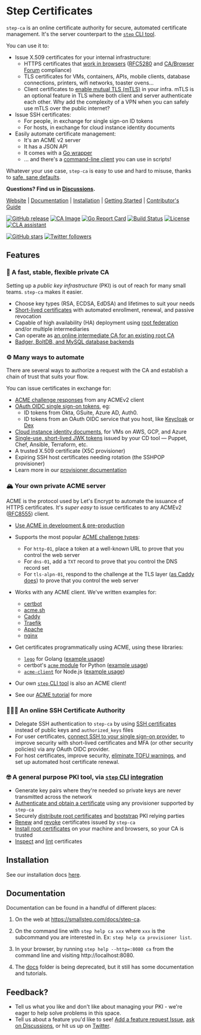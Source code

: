 # Step Certificates

`step-ca` is an online certificate authority for secure, automated certificate management. It's the server counterpart to the [`step` CLI tool](https://github.com/smallstep/cli).

You can use it to:
- Issue X.509 certificates for your internal infrastructure:
  - HTTPS certificates that [work in browsers](https://smallstep.com/blog/step-v0-8-6-valid-HTTPS-certificates-for-dev-pre-prod.html) ([RFC5280](https://tools.ietf.org/html/rfc5280) and [CA/Browser Forum](https://cabforum.org/baseline-requirements-documents/) compliance)
  - TLS certificates for VMs, containers, APIs, mobile clients, database connections, printers, wifi networks, toaster ovens...
  - Client certificates to [enable mutual TLS (mTLS)](https://smallstep.com/hello-mtls) in your infra. mTLS is an optional feature in TLS where both client and server authenticate each other. Why add the complexity of a VPN when you can safely use mTLS over the public internet?
- Issue SSH certificates:
  - For people, in exchange for single sign-on ID tokens
  - For hosts, in exchange for cloud instance identity documents
- Easily automate certificate management:
  - It's an ACME v2 server
  - It has a JSON API
  - It comes with a [Go wrapper](./examples#user-content-basic-client-usage)
  - ... and there's a [command-line client](https://github.com/smallstep/cli) you can use in scripts!

Whatever your use case, `step-ca` is easy to use and hard to misuse, thanks to [safe, sane defaults](https://smallstep.com/docs/step-ca/certificate-authority-server-production#sane-cryptographic-defaults).

**Questions? Find us in [Discussions](https://github.com/smallstep/certificates/discussions).**

[Website](https://smallstep.com/certificates) |
[Documentation](https://smallstep.com/docs) |
[Installation](https://smallstep.com/docs/step-ca/installation) |
[Getting Started](https://smallstep.com/docs/step-ca/getting-started) |
[Contributor's Guide](./docs/CONTRIBUTING.md)

[![GitHub release](https://img.shields.io/github/release/smallstep/certificates.svg)](https://github.com/smallstep/certificates/releases/latest)
[![CA Image](https://images.microbadger.com/badges/image/smallstep/step-ca.svg)](https://microbadger.com/images/smallstep/step-ca)
[![Go Report Card](https://goreportcard.com/badge/github.com/smallstep/certificates)](https://goreportcard.com/report/github.com/smallstep/certificates)
[![Build Status](https://travis-ci.com/smallstep/certificates.svg?branch=master)](https://travis-ci.com/smallstep/certificates)
[![License](https://img.shields.io/badge/License-Apache%202.0-blue.svg)](https://opensource.org/licenses/Apache-2.0)
[![CLA assistant](https://cla-assistant.io/readme/badge/smallstep/certificates)](https://cla-assistant.io/smallstep/certificates)

[![GitHub stars](https://img.shields.io/github/stars/smallstep/certificates.svg?style=social)](https://github.com/smallstep/certificates/stargazers)
[![Twitter followers](https://img.shields.io/twitter/follow/smallsteplabs.svg?label=Follow&style=social)](https://twitter.com/intent/follow?screen_name=smallsteplabs)

## Features

### 🦾 A fast, stable, flexible private CA

Setting up a *public key infrastructure* (PKI) is out of reach for many small teams. `step-ca` makes it easier.

- Choose key types (RSA, ECDSA, EdDSA) and lifetimes to suit your needs
- [Short-lived certificates](https://smallstep.com/blog/passive-revocation.html) with automated enrollment, renewal, and passive revocation
- Capable of high availability (HA) deployment using [root federation](https://smallstep.com/blog/step-v0.8.3-federation-root-rotation.html) and/or multiple intermediaries
- Can operate as [an online intermediate CA for an existing root CA](https://smallstep.com/docs/tutorials/intermediate-ca-new-ca)
- [Badger, BoltDB, and MySQL database backends](https://smallstep.com/docs/step-ca/configuration#databases)

### ⚙️ Many ways to automate

There are several ways to authorize a request with the CA and establish a chain of trust that suits your flow.

You can issue certificates in exchange for:
- [ACME challenge responses](#your-own-private-acme-server) from any ACMEv2 client
- [OAuth OIDC single sign-on tokens](https://smallstep.com/blog/easily-curl-services-secured-by-https-tls.html), eg:
  - ID tokens from Okta, GSuite, Azure AD, Auth0.
  - ID tokens from an OAuth OIDC service that you host, like [Keycloak](https://www.keycloak.org/) or [Dex](https://github.com/dexidp/dex)
- [Cloud instance identity documents](https://smallstep.com/blog/embarrassingly-easy-certificates-on-aws-azure-gcp/), for VMs on AWS, GCP, and Azure
- [Single-use, short-lived JWK tokens]() issued by your CD tool — Puppet, Chef, Ansible, Terraform, etc.
- A trusted X.509 certificate (X5C provisioner)
- Expiring SSH host certificates needing rotation (the SSHPOP provisioner)
- Learn more in our [provisioner documentation](https://smallstep.com/docs/step-ca/configuration#jwk)

### 🏔 Your own private ACME server

ACME is the protocol used by Let's Encrypt to automate the issuance of HTTPS certificates. It's _super easy_ to issue certificates to any ACMEv2 ([RFC8555](https://tools.ietf.org/html/rfc8555)) client.

- [Use ACME in development & pre-production](https://smallstep.com/blog/private-acme-server/#local-development--pre-production)
- Supports the most popular [ACME challenge types](https://letsencrypt.org/docs/challenge-types/):
  - For `http-01`, place a token at a well-known URL to prove that you control the web server
  - For `dns-01`, add a `TXT` record to prove that you control the DNS record set
  - For `tls-alpn-01`, respond to the challenge at the TLS layer ([as Caddy does](https://caddy.community/t/caddy-supports-the-acme-tls-alpn-challenge/4860)) to prove that you control the web server

- Works with any ACME client. We've written examples for:
  - [certbot](https://smallstep.com/blog/private-acme-server/#certbotuploadsacme-certbotpng-certbot-example)
  - [acme.sh](https://smallstep.com/blog/private-acme-server/#acmeshuploadsacme-acme-shpng-acmesh-example)
  - [Caddy](https://smallstep.com/blog/private-acme-server/#caddyuploadsacme-caddypng-caddy-example)
  - [Traefik](https://smallstep.com/blog/private-acme-server/#traefikuploadsacme-traefikpng-traefik-example)
  - [Apache](https://smallstep.com/blog/private-acme-server/#apacheuploadsacme-apachepng-apache-example)
  - [nginx](https://smallstep.com/blog/private-acme-server/#nginxuploadsacme-nginxpng-nginx-example)
- Get certificates programmatically using ACME, using these libraries:
  - [`lego`](https://github.com/go-acme/lego) for Golang ([example usage](https://smallstep.com/blog/private-acme-server/#golanguploadsacme-golangpng-go-example))
  - certbot's [`acme` module](https://github.com/certbot/certbot/tree/master/acme) for Python ([example usage](https://smallstep.com/blog/private-acme-server/#pythonuploadsacme-pythonpng-python-example))
  - [`acme-client`](https://github.com/publishlab/node-acme-client) for Node.js ([example usage](https://smallstep.com/blog/private-acme-server/#nodejsuploadsacme-node-jspng-nodejs-example))
- Our own [`step` CLI tool](https://github.com/smallstep/cli) is also an ACME client!
- See our [ACME tutorial](https://smallstep.com/docs/tutorials/acme-challenge) for more

### 👩🏽‍💻 An online SSH Certificate Authority

- Delegate SSH authentication to `step-ca` by using [SSH certificates](https://smallstep.com/blog/use-ssh-certificates/) instead of public keys and `authorized_keys` files
- For user certificates, [connect SSH to your single sign-on provider](https://smallstep.com/blog/diy-single-sign-on-for-ssh/), to improve security with short-lived certificates and MFA (or other security policies) via any OAuth OIDC provider.
- For host certificates, improve security, [eliminate TOFU warnings](https://smallstep.com/blog/use-ssh-certificates/), and set up automated host certificate renewal.

### 🤓 A general purpose PKI tool, via [`step` CLI](https://github.com/smallstep/cli) [integration](https://smallstep.com/docs/step-cli/reference/ca/)

- Generate key pairs where they're needed so private keys are never transmitted across the network
- [Authenticate and obtain a certificate](https://smallstep.com/docs/step-cli/reference/ca/certificate/) using any provisioner supported by `step-ca`
- Securely [distribute root certificates](https://smallstep.com/docs/step-cli/reference/ca/root/) and [bootstrap](https://smallstep.com/docs/step-cli/reference/ca/bootstrap/) PKI relying parties
- [Renew](https://smallstep.com/docs/step-cli/reference/ca/renew/) and [revoke](https://smallstep.com/docs/step-cli/reference/ca/revoke/) certificates issued by `step-ca`
- [Install root certificates](https://smallstep.com/docs/step-cli/reference/certificate/install/) on your machine and browsers, so your CA is trusted
- [Inspect](https://smallstep.com/docs/step-cli/reference/certificate/inspect/) and [lint](https://smallstep.com/docs/step-cli/reference/certificate/lint/) certificates

## Installation

See our installation docs [here](https://smallstep.com/docs/step-ca/installation).

## Documentation

Documentation can be found in a handful of different places:

1. On the web at https://smallstep.com/docs/step-ca.

2. On the command line with `step help ca xxx` where `xxx` is the subcommand
you are interested in. Ex: `step help ca provisioner list`.

3. In your browser, by running `step help --http=:8080 ca` from the command line
and visiting http://localhost:8080.

4. The [docs](./docs/README.md) folder is being deprecated, but it still has some documentation and tutorials.

## Feedback?

* Tell us what you like and don't like about managing your PKI - we're eager to help solve problems in this space.
* Tell us about a feature you'd like to see! [Add a feature request Issue](https://github.com/smallstep/certificates/issues/new?assignees=&labels=enhancement%2C+needs+triage&template=enhancement.md&title=), [ask on Discussions](https://github.com/smallstep/certificates/discussions), or hit us up on [Twitter](https://twitter.com/smallsteplabs).
